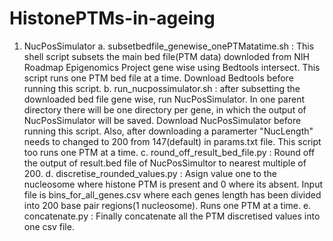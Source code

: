 # HistonePTMs-in-ageing
1. NucPosSimulator
   a. subsetbedfile_genewise_onePTMatatime.sh : This shell script subsets the main bed file(PTM data) downloded from NIH Roadmap Epigenomics Project gene wise using Bedtools intersect. This script runs one PTM bed file at a time. Download Bedtools before running this script.
   b. run_nucpossimulator.sh : after subsetting the downloaded bed file gene wise, run NucPosSimulator. In one parent directory there will be one directory per gene, in which the output of NucPosSimulator will be saved. Download NucPosSimulator before running this script. Also, after downloading a paramerter "NucLength" needs to changed to 200 from 147(default) in params.txt file. This script too runs one PTM at a time.
   c. round_off_result_bed_file.py : Round off the output of result.bed file of NucPosSimultor to nearest multiple of 200.
   d. discretise_rounded_values.py : Asign value one to the nucleosome where histone PTM is present and 0 where its absent. Input file is bins_for_all_genes.csv where each genes length has been divided into 200 base pair regions(1 nucleosome). Runs one PTM at a time.
   e. concatenate.py : Finally concatenate all the PTM discretised values into one csv file.
   
